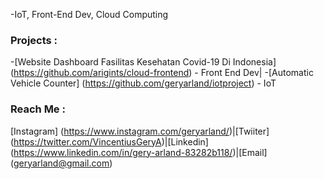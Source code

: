 -IoT, Front-End Dev, Cloud Computing

### Projects : 
-[Website Dashboard Fasilitas Kesehatan Covid-19 Di Indonesia] (https://github.com/arigints/cloud-frontend) - Front End Dev|
-[Automatic Vehicle Counter] (https://github.com/geryarland/iotproject) - IoT

### Reach Me :
[Instagram] (https://www.instagram.com/geryarland/)|[Twiiter] (https://twitter.com/VincentiusGeryA)|[Linkedin] (https://www.linkedin.com/in/gery-arland-83282b118/)|[Email] (geryarland@gmail.com)
